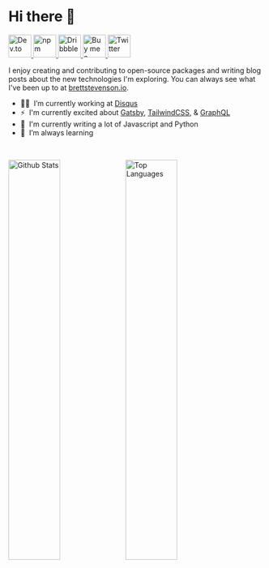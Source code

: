 # Hi there 👋

<!--
**tterb/tterb** is a ✨ _special_ ✨ repository because its `README.md` (this file) appears on your GitHub profile.

Here are some ideas to get you started:

- 🔭 I’m currently working on ...
- 🌱 I’m currently learning ...
- 👯 I’m looking to collaborate on ...
- 🤔 I’m looking for help with ...
- 💬 Ask me about ...
- 📫 How to reach me: ...
- 😄 Pronouns: ...
- ⚡ Fun fact: ...
-->


<p align="left">
  <a href="https://dev.to/tterb">
    <img src="https://user-images.githubusercontent.com/16360374/87501757-be259100-c614-11ea-854d-77405a469ca2.png" alt="Dev.to" height="45" />
  </a>
  <a href="https://www.npmjs.com/~tterb">
    <img src="https://user-images.githubusercontent.com/16360374/87503303-b5cf5500-c618-11ea-836e-065bbc221a12.png" alt="npm" height="45" />
  </a>
  <a href="https://dribbble.com/tterb">
    <img src="https://user-images.githubusercontent.com/16360374/87503301-b536be80-c618-11ea-8c99-45cce807ce83.png" alt="Dribbble" height="45" />
  </a>
  <a href="https://www.buymeacoffee.com/kBZ9V2w8h">
    <img src="https://user-images.githubusercontent.com/16360374/87501619-60914480-c614-11ea-8c13-a8a5129e7448.png" alt="Buy me a coffee" height="45" />
  </a>
  <a href="https://twitter.com/bstevensondev">
    <img src="https://user-images.githubusercontent.com/16360374/87503304-b5cf5500-c618-11ea-88ad-eebb40f570b2.png" alt="Twitter" height="45" />
  </a>
</p>

I enjoy creating and contributing to open-source packages and writing blog posts about the new technologies I'm exploring. You can always see what I've been up to at [brettstevenson.io](https://brettstevenson.io).

- 👨‍💻  &nbsp;I’m currently working at [Disqus](https://disqus.com)
- ⚡️ &nbsp;I'm currently excited about [Gatsby](https://www.gatsbyjs.org/), [TailwindCSS](https://tailwindcss.com/), & [GraphQL](https://graphql.org/)
- :pencil: &nbsp;I'm currently writing a lot of Javascript and Python
- 🌱  &nbsp;I’m always learning

<br />

<p align="left" width="90%">
  <img align="top" width="45%" src="https://github-readme-stats.vercel.app/api?username=tterb&show_icons=true&hide_title=false&include_all_commits=true&count_private=true&hide=[%22contribs%22]" alt="Github Stats" />
  <img align="top" width="45%" src="https://github-readme-stats.vercel.app/api/top-langs/?username=tterb&hide=css&layout=compact" alt="Top Languages" />
</p>
